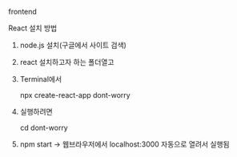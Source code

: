 frontend

React 설치 방법

1. node.js 설치(구글에서 사이트 검색)
2. react 설치하고자 하는 폴더열고
3. Terminal에서
    
    npx create-react-app dont-worry
4. 실행하려면 

    cd dont-worry
5. npm start
-> 웹브라우저에서 localhost:3000 자동으로 열려서 실행됨